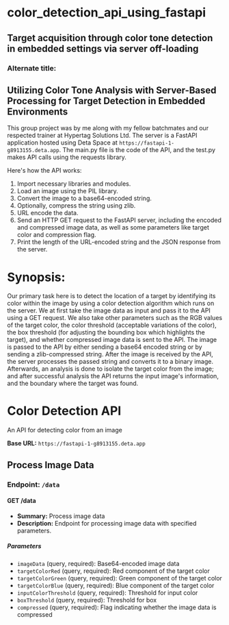 # color_detection_api_using_fastapi

## Target acquisition through color tone detection in embedded settings via server off-loading

### Alternate title:
## Utilizing Color Tone Analysis with Server-Based Processing for Target Detection in Embedded Environments

This group project was by me along with my fellow batchmates and our respected trainer at Hypertag Solutions Ltd. The server is a FastAPI application hosted using Deta Space at `https://fastapi-1-g8913155.deta.app`. The main.py file is the code of the API, and the test.py makes API calls using the requests library.

Here's how the API works:

1. Import necessary libraries and modules.
2. Load an image using the PIL library.
3. Convert the image to a base64-encoded string.
4. Optionally, compress the string using zlib.
5. URL encode the data.
6. Send an HTTP GET request to the FastAPI server, including the encoded and compressed image data, as well as some parameters like target color and compression flag.
7. Print the length of the URL-encoded string and the JSON response from the server.

# Synopsis:

Our primary task here is to detect the location of a target by identifying its color within the image by using a color detection algorithm which runs on the server. We at first take the image data as input and pass it to the API using a GET request. We also take other parameters such as the RGB values of the target color, the color threshold (acceptable variations of the color), the box threshold (for adjusting the bounding box which highlights the target), and whether compressed image data is sent to the API. The image is passed to the API by either sending a base64 encoded string or by sending a zlib-compressed string. After the image is received by the API, the server processes the passed string and converts it to a binary image. Afterwards, an analysis is done to isolate the target color from the image; and after successful analysis the API returns the input image's information, and the boundary where the target was found.

# Color Detection API

An API for detecting color from an image

**Base URL:** `https://fastapi-1-g8913155.deta.app`

## Process Image Data

### Endpoint: `/data`

#### GET /data

- **Summary:** Process image data
- **Description:** Endpoint for processing image data with specified parameters.

##### Parameters

- `imageData` (query, required): Base64-encoded image data
- `targetColorRed` (query, required): Red component of the target color
- `targetColorGreen` (query, required): Green component of the target color
- `targetColorBlue` (query, required): Blue component of the target color
- `inputColorThreshold` (query, required): Threshold for input color
- `boxThreshold` (query, required): Threshold for box
- `compressed` (query, required): Flag indicating whether the image data is compressed

